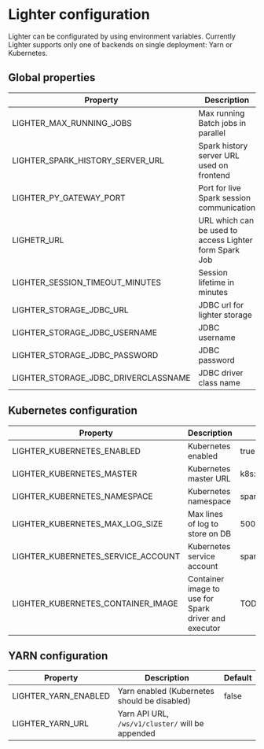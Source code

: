 # Lighter configuration

Lighter can be configurated by using environment variables. Currently Lighter supports only one of backends on single deployment: Yarn or Kubernetes.

## Global properties

| Property                             | Description                                            | Default                          |
| ------------------------------------ | ------------------------------------------------------ | -------------------------------- |
| LIGHTER_MAX_RUNNING_JOBS             | Max running Batch jobs in parallel                     | 5                                |
| LIGHTER_SPARK_HISTORY_SERVER_URL     | Spark history server URL used on frontend              | http://localhost/spark-history/  |
| LIGHTER_PY_GATEWAY_PORT              | Port for live Spark session communication              | 25333                            |
| LIGHETR_URL                          | URL which can be used to access Lighter form Spark Job | http://lighter.spark:8080        |
| LIGHTER_SESSION_TIMEOUT_MINUTES      | Session lifetime in minutes                            | 90                               |
| LIGHTER_STORAGE_JDBC_URL             | JDBC url for lighter storage                           | jdbc:h2:mem:lighter              |
| LIGHTER_STORAGE_JDBC_USERNAME        | JDBC username                                          | sa                               |
| LIGHTER_STORAGE_JDBC_PASSWORD        | JDBC password                                          |                                  |
| LIGHTER_STORAGE_JDBC_DRIVERCLASSNAME | JDBC driver class name                                 | org.h2.Driver                    |


## Kubernetes configuration

| Property                           | Description                                          | Default                                        |
| ---------------------------------- | ---------------------------------------------------- | ---------------------------------------------- |
| LIGHTER_KUBERNETES_ENABLED         | Kubernetes enabled                                   | true                                           |
| LIGHTER_KUBERNETES_MASTER          | Kubernetes master URL                                | k8s://kubernetes.default.svc.cluster.local:443 |
| LIGHTER_KUBERNETES_NAMESPACE       | Kubernetes namespace                                 | spark                                          |
| LIGHTER_KUBERNETES_MAX_LOG_SIZE    | Max lines of log to store on DB                      | 500                                            |
| LIGHTER_KUBERNETES_SERVICE_ACCOUNT | Kubernetes service account                           | spark                                          |
| LIGHTER_KUBERNETES_CONTAINER_IMAGE | Container image to use for Spark driver and executor | TODO                                           |


## YARN configuration

| Property                           | Description                                          | Default                                        |
| ---------------------------------- | ---------------------------------------------------- | ---------------------------------------------- |
| LIGHTER_YARN_ENABLED               | Yarn enabled (Kubernetes should be disabled)         | false                                          |
| LIGHTER_YARN_URL                   | Yarn API URL, `/ws/v1/cluster/` will be appended     |                                                |

